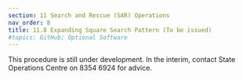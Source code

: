```yaml
---
section: 11 Search and Rescue (SAR) Operations
nav_order: 8
title: 11.8 Expanding Square Search Pattern (To be issued)
#topics: GitHub; Optional Software
---
```


This procedure is still under development. In the interim, contact State Operations Centre on 8354 6924 for advice.